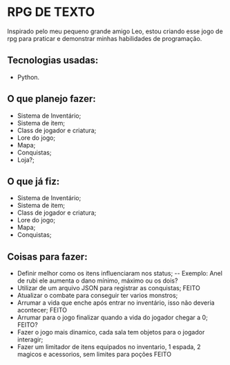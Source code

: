 # RPG DE TEXTO
Inspirado pelo meu pequeno grande amigo Leo, estou criando esse jogo de rpg para praticar e demonstrar minhas habilidades de programação.

## Tecnologias usadas:
- Python.

## O que planejo fazer:
- Sistema de Inventário;
- Sistema de item;
- Class de jogador e criatura;
- Lore do jogo;
- Mapa;
- Conquistas;
- Loja?;

## O que já fiz:
- Sistema de Inventário;
- Sistema de item;
- Class de jogador e criatura;
- Lore do jogo;
- Mapa;
- Conquistas;

## Coisas para fazer:
- Definir melhor como os itens influenciaram nos status;
-- Exemplo: Anel de rubi ele aumenta o dano mínimo, máximo ou os dois?
- Utilizar de um arquivo JSON para registrar as conquistas; FEITO
- Atualizar o combate para conseguir ter varios monstros;
- Arrumar a vida que enche após entrar no inventário, isso não deveria acontecer; FEITO
- Arrumar para o jogo finalizar quando a vida do jogador chegar a 0; FEITO?
- Fazer o jogo mais dinamico, cada sala tem objetos para o jogador interagir;
- Fazer um limitador de itens equipados no inventario, 1 espada, 2 magicos e acessorios, sem limites para poções FEITO

